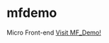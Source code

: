# mfdemo
Micro Front-end
<a href="https://ashish-iitr.github.io/mfdemo" target="_blank">Visit MF_Demo!</a>
